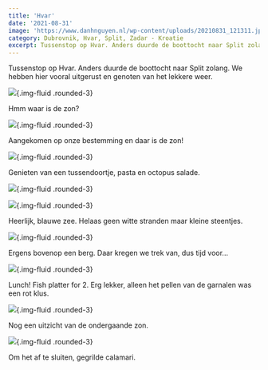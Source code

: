 ```yaml
---
title: 'Hvar'
date: '2021-08-31'
image: 'https://www.danhnguyen.nl/wp-content/uploads/20210831_121311.jpg'
category: Dubrovnik, Hvar, Split, Zadar - Kroatie
excerpt: Tussenstop op Hvar. Anders duurde de boottocht naar Split zolang. We hebben hier vooral uitgerust en genoten van het lekkere weer.
---
```


Tussenstop op Hvar. Anders duurde de boottocht naar Split zolang. We hebben hier vooral uitgerust en genoten van het lekkere weer.

![](https://www.danhnguyen.nl/wp-content/uploads/20210831_060651.jpg){.img-fluid .rounded-3}

Hmm waar is de zon?

![](https://www.danhnguyen.nl/wp-content/uploads/20210831_103710.jpg){.img-fluid .rounded-3}

Aangekomen op onze bestemming en daar is de zon!

![](https://www.danhnguyen.nl/wp-content/uploads/20210831_111425.jpg){.img-fluid .rounded-3}

Genieten van een tussendoortje, pasta en octopus salade.

![](https://www.danhnguyen.nl/wp-content/uploads/20210831_121311.jpg){.img-fluid .rounded-3}

![](https://www.danhnguyen.nl/wp-content/uploads/20210901_120124.jpg){.img-fluid .rounded-3}

Heerlijk, blauwe zee. Helaas geen witte stranden maar kleine steentjes.

![](https://www.danhnguyen.nl/wp-content/uploads/20210901_141743.jpg){.img-fluid .rounded-3}

Ergens bovenop een berg. Daar kregen we trek van, dus tijd voor...

![](https://www.danhnguyen.nl/wp-content/uploads/20210901_125505.jpg){.img-fluid .rounded-3}

Lunch! Fish platter for 2. Erg lekker, alleen het pellen van de garnalen was een rot klus.

![](https://www.danhnguyen.nl/wp-content/uploads/20210831_185307.jpg){.img-fluid .rounded-3}

Nog een uitzicht van de ondergaande zon.

![](https://www.danhnguyen.nl/wp-content/uploads/20210831_191334.jpg){.img-fluid .rounded-3}

Om het af te sluiten, gegrilde calamari.
